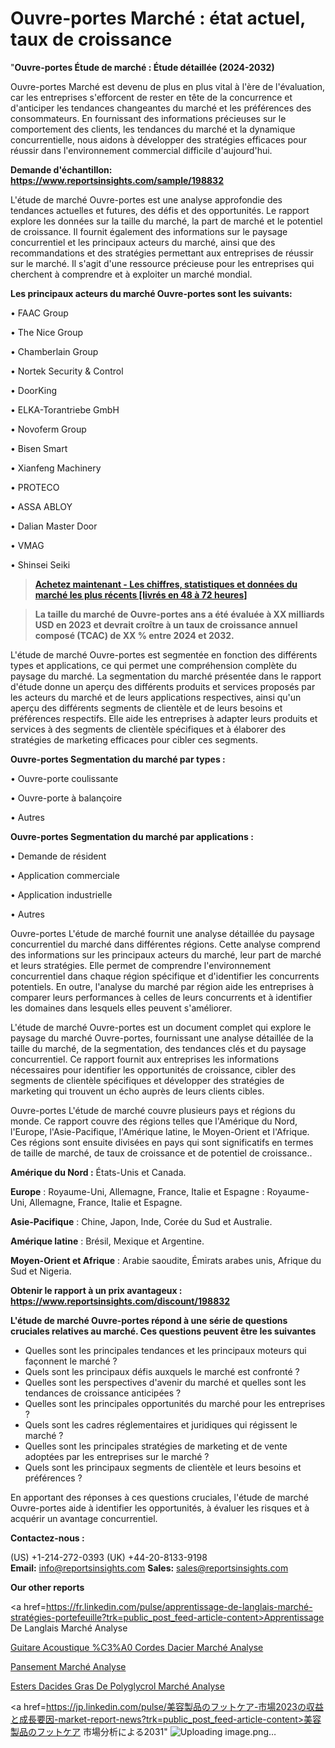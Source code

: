 # Ouvre-portes Marché : état actuel, taux de croissance

"<strong>Ouvre-portes Étude de marché : Étude détaillée (2024-2032)</strong>

Ouvre-portes Marché est devenu de plus en plus vital à l'ère de l'évaluation, car les entreprises s'efforcent de rester en tête de la concurrence et d'anticiper les tendances changeantes du marché et les préférences des consommateurs. En fournissant des informations précieuses sur le comportement des clients, les tendances du marché et la dynamique concurrentielle, nous aidons à développer des stratégies efficaces pour réussir dans l'environnement commercial difficile d'aujourd'hui.

<strong>Demande d'échantillon: <a href=https://www.reportsinsights.com/sample/198832>https://www.reportsinsights.com/sample/198832</a></strong>

L'étude de marché Ouvre-portes est une analyse approfondie des tendances actuelles et futures, des défis et des opportunités. Le rapport explore les données sur la taille du marché, la part de marché et le potentiel de croissance. Il fournit également des informations sur le paysage concurrentiel et les principaux acteurs du marché, ainsi que des recommandations et des stratégies permettant aux entreprises de réussir sur le marché. Il s'agit d'une ressource précieuse pour les entreprises qui cherchent à comprendre et à exploiter un marché mondial.

<strong>Les principaux acteurs du marché Ouvre-portes sont les suivants:</strong>

• FAAC Group

• The Nice Group

• Chamberlain Group

• Nortek Security & Control

• DoorKing

• ELKA-Torantriebe GmbH

• Novoferm Group

• Bisen Smart

• Xianfeng Machinery

• PROTECO

• ASSA ABLOY

• Dalian Master Door

• VMAG

• Shinsei Seiki
<blockquote><a href=https://www.reportsinsights.com/buynow/198832><span style=text-decoration: underline;><strong>Achetez maintenant - Les chiffres, statistiques et données du marché les plus récents [livrés en 48 à 72 heures]</strong></span></a></blockquote>
<blockquote><span style=text-decoration: underline;><strong>La taille du marché de Ouvre-portes ans a été évaluée à XX milliards USD en 2023 et devrait croître à un taux de croissance annuel composé (TCAC) de XX % entre 2024 et 2032.</strong></span></blockquote>
L'étude de marché Ouvre-portes est segmentée en fonction des différents types et applications, ce qui permet une compréhension complète du paysage du marché. La segmentation du marché présentée dans le rapport d'étude donne un aperçu des différents produits et services proposés par les acteurs du marché et de leurs applications respectives, ainsi qu'un aperçu des différents segments de clientèle et de leurs besoins et préférences respectifs. Elle aide les entreprises à adapter leurs produits et services à des segments de clientèle spécifiques et à élaborer des stratégies de marketing efficaces pour cibler ces segments.

<strong>Ouvre-portes Segmentation du marché par types :</strong>

• Ouvre-porte coulissante

• Ouvre-porte à balançoire

• Autres

<strong>Ouvre-portes Segmentation du marché par applications :</strong>

• Demande de résident

• Application commerciale

• Application industrielle

• Autres

Ouvre-portes L'étude de marché fournit une analyse détaillée du paysage concurrentiel du marché dans différentes régions. Cette analyse comprend des informations sur les principaux acteurs du marché, leur part de marché et leurs stratégies. Elle permet de comprendre l'environnement concurrentiel dans chaque région spécifique et d'identifier les concurrents potentiels. En outre, l'analyse du marché par région aide les entreprises à comparer leurs performances à celles de leurs concurrents et à identifier les domaines dans lesquels elles peuvent s'améliorer.

L'étude de marché Ouvre-portes est un document complet qui explore le paysage du marché Ouvre-portes, fournissant une analyse détaillée de la taille du marché, de la segmentation, des tendances clés et du paysage concurrentiel. Ce rapport fournit aux entreprises les informations nécessaires pour identifier les opportunités de croissance, cibler des segments de clientèle spécifiques et développer des stratégies de marketing qui trouvent un écho auprès de leurs clients cibles.

Ouvre-portes L'étude de marché couvre plusieurs pays et régions du monde. Ce rapport couvre des régions telles que l'Amérique du Nord, l'Europe, l'Asie-Pacifique, l'Amérique latine, le Moyen-Orient et l'Afrique. Ces régions sont ensuite divisées en pays qui sont significatifs en termes de taille de marché, de taux de croissance et de potentiel de croissance..

<strong>Amérique du Nord :</strong> États-Unis et Canada.

<strong>Europe</strong> : Royaume-Uni, Allemagne, France, Italie et Espagne : Royaume-Uni, Allemagne, France, Italie et Espagne.

<strong>Asie-Pacifique</strong> : Chine, Japon, Inde, Corée du Sud et Australie.

<strong>Amérique latine</strong> : Brésil, Mexique et Argentine.

<strong>Moyen-Orient et Afrique</strong> : Arabie saoudite, Émirats arabes unis, Afrique du Sud et Nigeria.

<strong>Obtenir le rapport à un prix avantageux : <a href=https://www.reportsinsights.com/discount/198832>https://www.reportsinsights.com/discount/198832</a></strong>

<strong>L'étude de marché Ouvre-portes répond à une série de questions cruciales relatives au marché. Ces questions peuvent être les suivantes</strong>
<ul>
  <li>Quelles sont les principales tendances et les principaux moteurs qui façonnent le marché ?</li>
  <li>Quels sont les principaux défis auxquels le marché est confronté ?</li>
  <li>Quelles sont les perspectives d'avenir du marché et quelles sont les tendances de croissance anticipées ?</li>
  <li>Quelles sont les principales opportunités du marché pour les entreprises ?</li>
  <li>Quels sont les cadres réglementaires et juridiques qui régissent le marché ?</li>
  <li>Quelles sont les principales stratégies de marketing et de vente adoptées par les entreprises sur le marché ?</li>
  <li>Quels sont les principaux segments de clientèle et leurs besoins et préférences ?</li>
</ul>
En apportant des réponses à ces questions cruciales, l'étude de marché Ouvre-portes aide à identifier les opportunités, à évaluer les risques et à acquérir un avantage concurrentiel.

<strong>Contactez-nous :</strong>

(US) +1-214-272-0393
(UK) +44-20-8133-9198
<strong>Email:</strong> <a>info@reportsinsights.com</a>
<strong>Sales:</strong> <a>sales@reportsinsights.com</a>

<strong>Our other reports</strong>

<a href=https://fr.linkedin.com/pulse/apprentissage-de-langlais-marché-stratégies-portefeuille?trk=public_post_feed-article-content>Apprentissage De Langlais Marché Analyse</a>

<a href=https://www.linkedin.com/pulse/guitare-acoustique-%C3%A0-cordes-dacier-march%C3%A9-by52f/>Guitare Acoustique %C3%A0 Cordes Dacier Marché Analyse</a>

<a href=https://www.linkedin.com/pulse/pansement-march%C3%A9-analyse-et-tendances-du-wlkkf/>Pansement Marché Analyse</a>

<a href=https://www.linkedin.com/pulse/esters-dacides-gras-de-polyglyc%C3%A9rol-march%C3%A9-rapport-lch9c/>Esters Dacides Gras De Polyglycrol Marché Analyse</a>

<a href=https://jp.linkedin.com/pulse/美容製品のフットケア-市場2023の収益と成長要因-market-report-news?trk=public_post_feed-article-content>美容製品のフットケア 市場分析による2031</a>"
![Uploading image.png…]()

